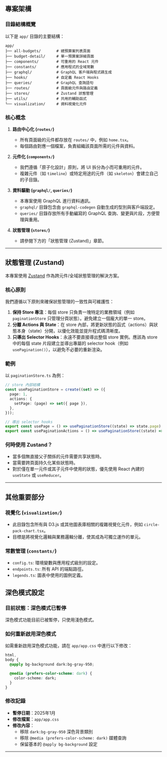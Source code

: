 ## 專案架構

### 目錄結構概覽

以下是 `app/` 目錄的主要結構：

```
app/
├── all-budgets/       # 總預算案列表頁面
├── budget-detail/     # 單一預算案詳細頁面
├── components/        # 可重用的 React 元件
├── constants/         # 應用程式的全域常數
├── graphql/           # GraphQL 客戶端與程式碼生成
├── hooks/             # 自定義 React Hooks
├── queries/           # GraphQL 查詢語句
├── routes/            # 頁面級元件與路由定義
├── stores/            # Zustand 狀態管理
├── utils/             # 共用的輔助函式
└── visualization/     # 資料視覺化元件
```

### 核心概念

1.  **路由中心化 (`routes/`)**
    -   所有頁面級的元件都存放在 `routes/` 中，例如 `home.tsx`。
    -   每個路由對應一個檔案，負責組織該頁面所需的元件與資料。

2.  **元件化 (`components/`)**
    -   我們遵循「原子化設計」原則，將 UI 拆分為小而可重用的元件。
    -   複雜元件（如 `timeline`）或特定用途的元件（如 `skeleton`）會建立自己的子目錄。

3.  **資料驅動 (`graphql/`, `queries/`)**
    -   本專案使用 GraphQL 進行資料通訊。
    -   `graphql/` 目錄包含由 `graphql-codegen` 自動生成的型別與客戶端設定。
    -   `queries/` 目錄存放所有手動編寫的 GraphQL 查詢、變更與片段，方便管理與重用。

4.  **狀態管理 (`stores/`)**
    -   請參閱下方的「狀態管理 (Zustand)」章節。

---

## 狀態管理 (Zustand)

本專案使用 [Zustand](https://github.com/pmndrs/zustand) 作為跨元件/全域狀態管理的解決方案。

### 核心原則

我們遵循以下原則來確保狀態管理的一致性與可維護性：

1.  **保持 Store 專注**：每個 store 只負責一塊特定的業務領域（例如 `paginationStore` 只管理分頁狀態）。避免建立一個龐大的單一 store。
2.  **分離 Actions 與 State**：在 store 內部，將更新狀態的函式（actions）與狀態本身（state）分開，以優化效能並提升程式碼清晰度。
3.  **只導出 Selector Hooks**：永遠不要直接導出整個 store 實例。應該為 store 中的每個 state 片段建立並導出專屬的 selector hook（例如 `usePagination()`），以避免不必要的重新渲染。

### 範例

以 `paginationStore.ts` 為例：

```typescript
// store 內部結構
const usePaginationStore = create((set) => ({
  page: 1,
  actions: {
    setPage: (page) => set({ page }),
  },
}));

// 導出 selector hooks
export const usePage = () => usePaginationStore((state) => state.page);
export const usePaginationActions = () => usePaginationStore((state) => state.actions);
```

### 何時使用 Zustand？

-   當多個無直接父子關係的元件需要共享狀態時。
-   當需要跨頁面持久化某些狀態時。
-   對於僅在單一元件或其子元件中使用的狀態，優先使用 React 內建的 `useState` 或 `useReducer`。

---

## 其他重要部分

### 視覺化 (`visualization/`)

-   此目錄包含所有與 D3.js 或其他圖表庫相關的複雜視覺化元件，例如 `circle-pack-chart.tsx`。
-   目標是將視覺化邏輯與業務邏輯分離，使其成為可獨立運作的單元。

### 常數管理 (`constants/`)

-   `config.ts`: 環境變數與應用程式級別的設定。
-   `endpoints.ts`: 所有 API 的端點路徑。
-   `legends.ts`: 圖表中使用的圖例定義。

## 深色模式設定

### 目前狀態：深色模式已暫停

深色模式功能目前已被暫停，只使用淺色模式。

### 如何重新啟用深色模式

如需重新啟用深色模式功能，請在 `app/app.css` 中進行以下修改：

```css
html,
body {
  @apply bg-background dark:bg-gray-950;

  @media (prefers-color-scheme: dark) {
    color-scheme: dark;
  }
}
```

### 修改記錄

- **暫停日期**：2025年1月
- **修改檔案**：`app/app.css`
- **修改內容**：
  - 移除 `dark:bg-gray-950` 深色背景類別
  - 移除 `@media (prefers-color-scheme: dark)` 媒體查詢
  - 保留基本的 `@apply bg-background` 設定

---
